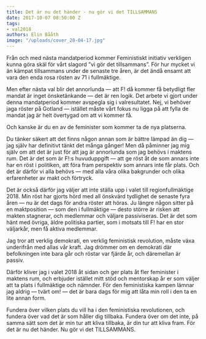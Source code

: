 ```yaml
---
title: Det är nu det händer - nu gör vi det TILLSAMMANS
date: 2017-10-07 08:50:00 Z
tags:
- val2018
authors: Elin Bååth
image: "/uploads/cover_28-04-17.jpg"
---
```


Från och med nästa mandatperiod kommer Feministiskt initiativ verkligen kunna göra skäl för vårt slagord ”vi gör det tillsammans”. För hur mycket vi än kämpat tillsammans under de senaste tre åren, är det ändå ensamt att vara den enda rosa rösten av 71 i fullmäktige.

Men efter nästa val blir det annorlunda — att F! då kommer få betydligt fler mandat är inget önsketänkande — det är ren logik. Det arbete vi gjort under denna mandatperiod kommer avspegla sig i valresultatet. Nej, vi behöver jaga röster på Gotland — istället måste vårt fokus nu ligga på att fylla de mandat jag är helt övertygad om att vi kommer få.

Och kanske är du en av de feminister som kommer ta de nya platserna.

Du tänker säkert att det finns någon annan som är bättre lämpad än dig — jag själv har definitivt tänkt det många gånger! Men då påminner jag mig själv om att det är just för att jag är annorlunda som jag behövs i maktens rum. Det är det som är F!:s huvuduppgift — att ge röst åt de som annars inte har en röst i politiken, att föra fram perspektiv som annars inte får plats. Och det är därför vi alla behövs — med alla våra olika bakgrunder och olika erfarenheter av makt och förtryck.

Det är också därför jag väljer att inte ställa upp i valet till regionfullmäktige 2018. Min röst har gjorts hörd med all önskvärd tydlighet de senaste fyra åren — nu är det dags för andra röster att höras. Ju längre någon sitter på en maktposition — som den i fullmäktige — desto större är risken att makten stagnerar, och medlemmar och väljare passiviseras. Det är det som hänt med övriga, äldre politiska partier, som i motsats till F! har en stor väljarkår, men få aktiva medlemmar.

Jag tror att verklig demokrati, en verklig feministisk revolution, måste växa underifrån med allas vår kraft. Jag drömmer om en demokrati där befolkningen inte bara går och röstar var fjärde år, och däremellan är passiv.

Därför kliver jag i valet 2018 åt sidan och ger plats åt fler feminister i maktens rum, och erbjuder istället mitt stöd och mentorskap år er som väljer att ta plats i fullmäktige och nämnder. För den feministiska kampen lämnar jag aldrig — tvärt om! — det är bara dags för mig att låta min roll i den ta en lite annan form.

Fundera över vilken plats du vill ha i den feministiska revolutionen, och fundera över vad det är som håller dig tillbaka. Fundera över om det inte, på samma sätt som det är min tur att kliva tillbaka, är din tur att kliva fram. För det är nu det händer. Nu gör vi det TILLSAMMANS.